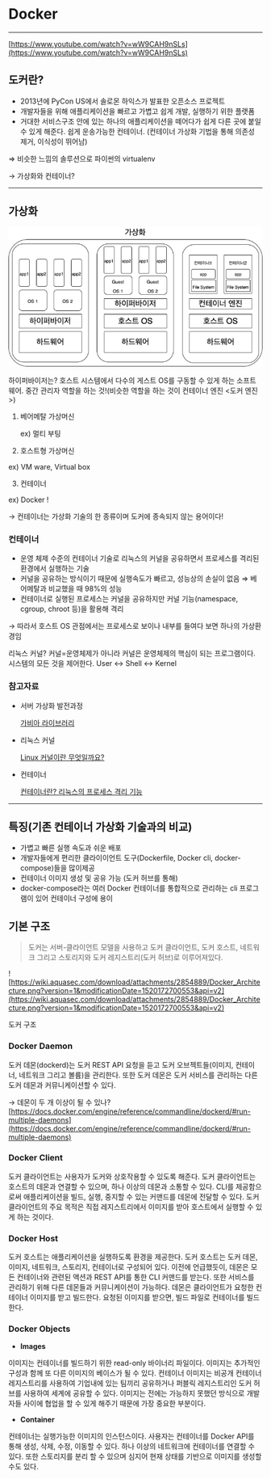 # Docker

---

[https://www.youtube.com/watch?v=wW9CAH9nSLs](https://www.youtube.com/watch?v=wW9CAH9nSLs)

## 도커란?

- 2013년에 PyCon US에서 솔로몬 하익스가 발표한 오픈소스 프로젝트
- 개발자들을 위해 애플리케이션을 빠르고 가볍고 쉽게 개발, 실행하기 위한 플랫폼
- 거대한 서비스구조 안에 있는 하나의 애플리케이션을 떼어다가 쉽게 다른 곳에 붙일 수 있게 해준다. 쉽게 운송가능한 컨테이너. (컨테이너 가상화 기법을 통해 의존성 제거, 이식성이 뛰어남)

⇒ 비슷한 느낌의 솔루션으로 파이썬의 virtualenv

→ 가상화와 컨테이너?

---

## 가상화

![virtualization.png](../img/virtualization.png)

하이퍼바이저는? 호스트 시스템에서 다수의 게스트 OS를 구동할 수 있게 하는 소프트웨어. 중간 관리자 역할을 하는 것!(비슷한 역할을 하는 것이 컨테이너 엔진 <도커 엔진>)

1. 베어메탈 가상머신

   ex) 멀티 부팅

2. 호스트형 가상머신

ex) VM ware, Virtual box

3. 컨테이너

ex) Docker !

→ 컨테이너는 가상화 기술의 한 종류이며 도커에 종속되지 않는 용어이다!

### 컨테이너

- 운영 체제 수준의 컨테이너 기술로 리눅스의 커널을 공유하면서 프로세스를 격리된 환경에서 실행하는 기술
- 커널을 공유하는 방식이기 때문에 실행속도가 빠르고, 성능상의 손실이 없음 ⇒ 베어메탈과 비교했을 때 98%의 성능
- 컨테이너로 실행된 프로세스는 커널을 공유하지만 커널 기능(namespace, cgroup, chroot 등)을 활용해 격리

→ 따라서 호스트 OS 관점에서는 프로세스로 보이나 내부를 들여다 보면 하나의 가상환경임

리눅스 커널? 커널=운영체제가 아니라 커널은 운영체제의 핵심이 되는 프로그램이다. 시스템의 모든 것을 제어한다. User ↔ Shell ↔ Kernel

### 참고자료

- 서버 가상화 발전과정

  [가비아 라이브러리](https://library.gabia.com/contents/infrahosting/7426/)

- 리눅스 커널

  [Linux 커널이란 무엇일까요?](https://www.redhat.com/ko/topics/linux/what-is-the-linux-kernel)

- 컨테이너

  [컨테이너란? 리눅스의 프로세스 격리 기능](https://www.44bits.io/ko/keyword/linux-container#%EB%A6%AC%EB%88%85%EC%8A%A4-%EC%BB%A8%ED%85%8C%EC%9D%B4%EB%84%88%EB%9E%80)

---

## 특징(기존 컨테이너 가상화 기술과의 비교)

- 가볍고 빠른 실행 속도과 쉬운 배포
- 개발자들에게 편리한 클라이이언트 도구(Dockerfile, Docker cli, docker-compose)들을 많이제공
- 컨테이너 이미지 생성 및 공유 가능 (도커 허브를 통해)
- docker-compose라는 여러 Docker 컨테이너를 통합적으로 관리하는 cli 프로그램이 있어 컨테이너 구성에 용이

## 기본 구조

> 도커는 서버-클라이언트 모델을 사용하고 도커 클라이언트, 도커 호스트, 네트워크 그리고 스토리지와 도커 레지스트리(도커 허브)로 이루어져있다.

![https://wiki.aquasec.com/download/attachments/2854889/Docker_Architecture.png?version=1&modificationDate=1520172700553&api=v2](https://wiki.aquasec.com/download/attachments/2854889/Docker_Architecture.png?version=1&modificationDate=1520172700553&api=v2)

도커 구조

### Docker Daemon

도커 데몬(dockerd)는 도커 REST API 요청을 듣고 도커 오브젝트들(이미지, 컨테이너, 네트워크 그리고 볼륨)을 관리한다. 또한 도커 데몬은 도커 서비스를 관리하는 다른 도커 데몬과 커뮤니케이션할 수 있다.

→ 데몬이 두 개 이상이 될 수 있나? [https://docs.docker.com/engine/reference/commandline/dockerd/#run-multiple-daemons](https://docs.docker.com/engine/reference/commandline/dockerd/#run-multiple-daemons)

### Docker Client

도커 클라이언트는 사용자가 도커와 상호작용할 수 있도록 해준다. 도커 클라이언트는 호스트의 데몬과 연결할 수 있으며, 하나 이상의 데몬과 소통할 수 있다. CLI를 제공함으로써 애플리케이션을 빌드, 실행, 중지할 수 있는 커맨드를 데몬에 전달할 수 있다. 도커 클라이언트의 주요 목적은 직접 레지스트리에서 이미지를 받아 호스트에서 실행할 수 있게 하는 것이다.

### Docker Host

도커 호스트는 애플리케이션을 실행하도록 환경을 제공한다. 도커 호스트는 도커 데몬, 이미지, 네트워크, 스토리지, 컨테이너로 구성되어 있다. 이전에 언급했듯이, 데몬은 모든 컨테이너와 관련된 액션과 REST API를 통한 CLI 커맨드를 받는다. 또한 서비스를 관리하기 위해 다른 데몬들과 커뮤니케이션이 가능하다. 데몬은 클라이언트가 요청한 컨테이너 이미지를 받고 빌드한다. 요청된 이미지를 받으면, 빌드 파일로 컨테이너를 빌드한다.

### Docker Objects

- **Images**

이미지는 컨테이너를 빌드하기 위한 read-only 바이너리 파일이다. 이미지는 추가적인 구성과 함께 또 다른 이미지의 베이스가 될 수 있다. 컨테이너 이미지는 비공개 컨테이너 레지스트리를 사용하여 기업내에 있는 팀끼리 공유하거나 퍼블릭 레지스트리인 도커 허브를 사용하여 세계에 공유할 수 있다. 이미지는 전에는 가능하지 못했던 방식으로 개발자들 사이에 협업을 할 수 있게 해주기 때문에 가장 중요한 부분이다.

- **Container**

컨테이너는 실행가능한 이미지의 인스턴스이다. 사용자는 컨테이너를 Docker API를 통해 생성, 삭제, 수정, 이동할 수 있다. 하나 이상의 네트워크에 컨테이너를 연결할 수 있다. 또한 스토리지를 분리 할 수 있으며 심지어 현재 상태를 기반으로 이미지를 생성할 수도 있다.
